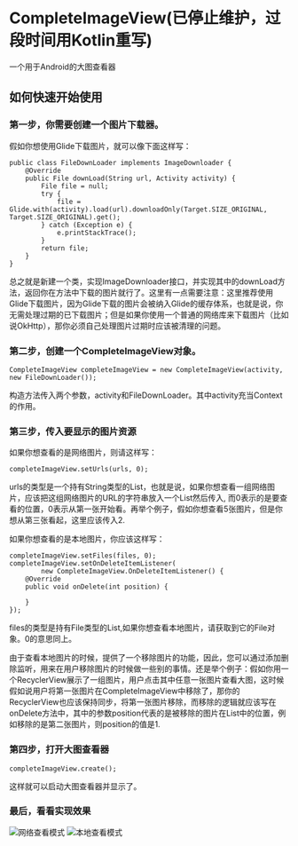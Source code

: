 # CompleteImageView(已停止维护，过段时间用Kotlin重写)
一个用于Android的大图查看器

## 如何快速开始使用

### 第一步，你需要创建一个图片下载器。
假如你想使用Glide下载图片，就可以像下面这样写：

    public class FileDownLoader implements ImageDownloader {
        @Override
        public File downLoad(String url, Activity activity) {
            File file = null;
            try {
                file = Glide.with(activity).load(url).downloadOnly(Target.SIZE_ORIGINAL, Target.SIZE_ORIGINAL).get();
            } catch (Exception e) {
                e.printStackTrace();
            }
            return file;
        }
    }

总之就是新建一个类，实现ImageDownloader接口，并实现其中的downLoad方法，返回你在方法中下载的图片就行了。这里有一点需要注意：这里推荐使用Glide下载图片，因为Glide下载的图片会被纳入Glide的缓存体系，也就是说，你无需处理过期的已下载图片；但是如果你使用一个普通的网络库来下载图片（比如说OkHttp），那你必须自己处理图片过期时应该被清理的问题。

### 第二步，创建一个CompleteImageView对象。

    CompleteImageView completeImageView = new CompleteImageView(activity, new FileDownLoader());
构造方法传入两个参数，activity和FileDownLoader。其中activity充当Context的作用。

### 第三步，传入要显示的图片资源

如果你想查看的是网络图片，则请这样写：

    completeImageView.setUrls(urls, 0);
urls的类型是一个持有String类型的List，也就是说，如果你想查看一组网络图片，应该把这组网络图片的URL的字符串放入一个List然后传入, 而0表示的是要查看的位置，0表示从第一张开始看。再举个例子，假如你想查看5张图片，但是你想从第三张看起，这里应该传入2.

如果你想查看的是本地图片，你应该这样写：

    completeImageView.setFiles(files, 0);
    completeImageView.setOnDeleteItemListener(
            new CompleteImageView.OnDeleteItemListener() {
        @Override
        public void onDelete(int position) {
                                                
        }
    });
files的类型是持有File类型的List,如果你想查看本地图片，请获取到它的File对象。0的意思同上。

由于查看本地图片的时候，提供了一个移除图片的功能，因此，您可以通过添加删除监听，用来在用户移除图片的时候做一些别的事情。还是举个例子：假如你用一个RecyclerView展示了一组图片，用户点击其中任意一张图片查看大图，这时候假如说用户将第一张图片在CompleteImageView中移除了，那你的RecyclerView也应该保持同步，将第一张图片移除，而移除的逻辑就应该写在onDelete方法中，其中的参数position代表的是被移除的图片在List中的位置，例如移除的是第二张图片，则position的值是1.

### 第四步，打开大图查看器

    completeImageView.create();
这样就可以启动大图查看器并显示了。

### 最后，看看实现效果
![网络查看模式](http://img.blog.csdn.net/20170511092849038)
![本地查看模式](http://img.blog.csdn.net/20170510175512028)
